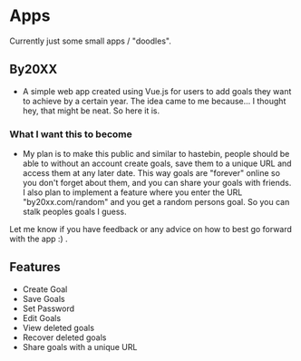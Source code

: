 # Apps
Currently just some small apps / "doodles".

## By20XX
- A simple web app created using Vue.js for users to add goals they want to achieve by a certain year.
The idea came to me because... I thought hey, that might be neat. So here it is.

### What I want this to become
- My plan is to make this public and similar to hastebin, people should be able to without an account create goals, save them to a unique URL
and access them at any later date. This way goals are "forever" online so you don't forget about them, and you can share your goals with friends.
I also plan to implement a feature where you enter the URL "by20xx.com/random" and you get a random persons goal. So you can stalk peoples goals I guess.

Let me know if you have feedback or any advice on how to best go forward with the app :) .

## Features
- Create Goal
- Save Goals
- Set Password
- Edit Goals
- View deleted goals
- Recover deleted goals
- Share goals with a unique URL